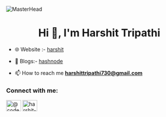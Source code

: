 ![MasterHead](https://mir-s3-cdn-cf.behance.net/project_modules/max_1200/79731568097599.5b50bca477735.jpg)

<h1 align="center">Hi 👋, I'm Harshit Tripathi</h1>

- 🌐 Website :- [harshit](https://harshit.online/)
- 📝 Blogs:- [hashnode](https://hashnode.com/@harsx1122)

- 📫 How to reach me **harshittripathi730@gmail.com**

<h3 align="left">Connect with me:</h3>
<p align="left">

<a href="https://twitter.com/@coder_harshit01" target="blank"><img align="center" src="https://raw.githubusercontent.com/rahuldkjain/github-profile-readme-generator/master/src/images/icons/Social/twitter.svg" alt="@coder_harshit01" height="30" width="40" /></a>
<a href="https://linkedin.com/in/harshit-tripathi-374046228" target="blank"><img align="center" src="https://raw.githubusercontent.com/rahuldkjain/github-profile-readme-generator/master/src/images/icons/Social/linked-in-alt.svg" alt="harshit-tripathi-374046228" height="30" width="40" /></a>
</p>


